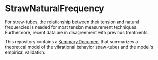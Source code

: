 # StrawNaturalFrequency


For straw-tubes, the relationship between their tension and natural frequencies is needed for most tension measurement techniques.  Furthermore, recent data are in disagreement with previous treatments. 

This repository contains a [Summary Document](https://github.com/jasonbono/StrawNaturalFrequency/blob/master/writeup/StrawFrequency.pdf) that summarizes a theoretical model of the vibrational behavior straw-tubes and the model's empirical validation.

